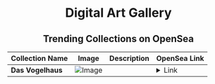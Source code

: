<div align="center">

# Digital Art Gallery

## Trending Collections on OpenSea

| Collection Name                       | Image                                                                                     | Description                       | OpenSea Link                                                                                          |
|---------------------------------------|-------------------------------------------------------------------------------------------|-----------------------------------|--------------------------------------------------------------------------------------------------------|
| **Das Vogelhaus** | ![Image](https://i.seadn.io/s/raw/files/d269477485f39a8fc7364ea1b919dbb7.jpg?w=500&auto=format?w=200&auto=format) |  | <details><summary>Link</summary>[Das Vogelhaus](https://opensea.io/collection/das-vogelhaus)</details> |

</div>